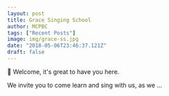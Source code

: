 ```yaml
---
layout: post
title: Grace Singing School
author: MCPBC
tags: ["Recent Posts"]
image: img/grace-ss.jpg
date: "2018-05-06T23:46:37.121Z"
draft: false
---
```


👋 Welcome, it's great to have you here.

We invite you to come learn and sing with us, as we ...
